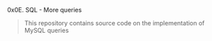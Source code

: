 0x0E. SQL - More queries
> This repository contains source code on the implementation of MySQL queries
